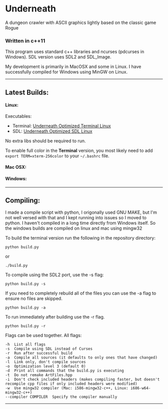 Underneath
===

A dungeon crawler with ASCII graphics lightly based on the classic game Rogue


### Written in c++11

This program uses standard c++ libraries and ncurses (pdcurses in Windows).
SDL version uses SDL2 and SDL_Image.

My development is primarily in MacOSX and some in Linux. I have successfully compiled for Windows using MinGW on Linux.


---

## Latest Builds:

#### Linux:
Executables:
- Terminal: [Underneath Optimized Terminal Linux](Underneath_Optim_Term_Linux)
- SDL: [Underneath Optimized SDL Linux](Underneath_Optim_SDL_Linux)

No extra libs should be required to run.

To enable full color in the **Terminal** version, you most likely need to add `export TERM=xterm-256color` to your `~/.bashrc` file.


#### Mac OSX:


#### Windows:


---

## Compiling:

I made a compile script with python, I origonally used GNU MAKE, but I'm not well versed with that and I kept running into issues so I moved to python. I haven't compiled in a long time directly from Windows itself. So the windows builds are compiled on linux and mac using mingw32

To build the terminal version run the following in the repository directory:
```
python build.py
```
or
```
./build.py
```


To compile using the SDL2 port, use the -s flag: 
```
python build.py -s
```

If you need to completely rebuild all of the files you can use the -a flag to ensure no files are skipped.
```
python build.py -a
```

To run immediately after building use the -r flag.
```
python build.py -r
```

Flags can be used together.
All flags:
```
-h  List all flags
-s  Compile using SDL instead of Curses
-r  Run after successful build
-a  Compile all sources (it defaults to only ones that have changed)
-l  Link only, don't compile sources
-o  Optimization level 3 (default 0)
-d  Print all commands that the build.py is executing
-t  Do not remake ArtFiles.hpp
-i  Don't check included headers (makes compiling faster, but doesn't recompile cpp files if only included headers were modified)
-w  Use mingw32 compiler (Mac: i586-mingw32-c++, Linux: i686-w64-mingw32-c++)
--compiler COMPILER  Specify the compiler manually
```

---